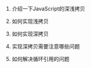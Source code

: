 1. 介绍一下JavaScript的深浅拷贝

2. 如何实现浅拷贝

3. 如何实现深拷贝
<!-- Object.assign()
JSON.parse(JSON.stringfy()) -->
4. 实现深拷贝需要注意哪些问题

5. 如何解决循环引用的问题